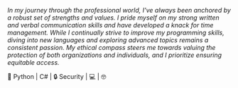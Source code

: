 *In my journey through the professional world, I've always been anchored by a robust set of strengths and values. I pride myself on my strong written and verbal communication skills and have developed a knack for time management. While I continually strive to improve my programming skills, diving into new languages and exploring advanced topics remains a consistent passion. My ethical compass steers me towards valuing the protection of both organizations and individuals, and I prioritize ensuring equitable access.*


🐍 Python | C# | 🔒 Security | 💻 | 🤓 
